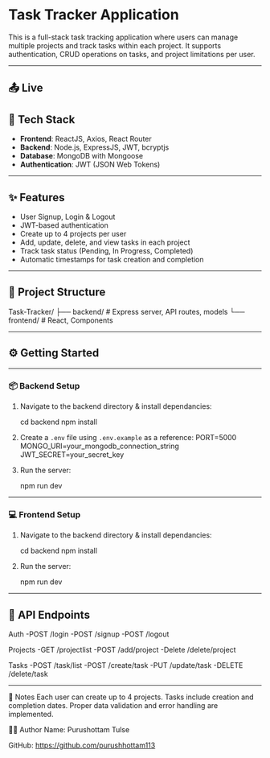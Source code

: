 # Task Tracker Application

This is a full-stack task tracking application where users can manage multiple projects and track tasks within each project. It supports authentication, CRUD operations on tasks, and project limitations per user.

---

## 📤 Live



## 🧰 Tech Stack

- **Frontend**: ReactJS, Axios, React Router
- **Backend**: Node.js, ExpressJS, JWT, bcryptjs
- **Database**: MongoDB with Mongoose
- **Authentication**: JWT (JSON Web Tokens)

---

## ✨ Features

- User Signup, Login & Logout
- JWT-based authentication
- Create up to 4 projects per user
- Add, update, delete, and view tasks in each project
- Track task status (Pending, In Progress, Completed)
- Automatic timestamps for task creation and completion

---

## 📁 Project Structure

Task-Tracker/
├── backend/ # Express server, API routes, models
└── frontend/ # React, Components

---------------------------------------------------------------------

## ⚙️ Getting Started
-----------------------

### 📦 Backend Setup

1. Navigate to the backend directory & install dependancies:

    cd backend
    npm install

2. Create a `.env` file using `.env.example` as a reference:
    PORT=5000
    MONGO_URI=your_mongodb_connection_string
    JWT_SECRET=your_secret_key

2. Run the server:

    npm run dev

---

### 💻 Frontend Setup

1. Navigate to the backend directory & install dependancies:

    cd backend
    npm install

2. Run the server:

    npm run dev

---------------------------------------------------------------------------------

## 🧪 API Endpoints

Auth
 -POST /login
 -POST /signup
 -POST /logout

Projects
 -GET /projectlist
 -POST /add/project
 -Delete /delete/project

Tasks
 -POST /task/list
 -POST /create/task
 -PUT /update/task
 -DELETE /delete/task

-------------------------------------------------------------------------------

📌 Notes
Each user can create up to 4 projects.
Tasks include creation and completion dates.
Proper data validation and error handling are implemented.

👨‍💻 Author
Name: Purushottam Tulse

GitHub: https://github.com/purushhottam113



